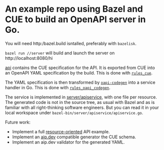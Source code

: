 # An example repo using Bazel and CUE to build an OpenAPI server in Go.

You will need http:/bazel.build isntalled, preferably with `bazelisk`.

`bazel run //server` will build and launch the server on
http://localhost:8080/hi

[api](/api) contains the CUE specification for the API.  It is exported from
CUE into an OpenAPI YAML specification by the build.  This is done with [`rules_cue`](https://github.com/seh/rules_cue).

The YAML specification is then transformed by
[`oapi-codegen`](http://github.com/oapi-codegen/oapi-codegen) into a service
handler in Go.  This is done with [`rules_oapi_codegen`](https://github.com/jaqx0r/rules_oapi_codegen).

The service is implemented in [server/apiservice](/server/apiservice), with one
file per resource.  The generated code is not in the source tree, as usual with
Bazel and as is familiar with all right-thinking software engineers.  But you
can read it in your local workspace under
`bazel-bin/server/apiservice/apiservice.go`.

Future work:
- Implement a full [resource-oriented](https://google.aip.dev/121) API example.
- Implement an [aip.dev](http://google.aip.dev) compatible generator the CUE schema.
- Implement an aip.dev validator for the generated YAML.
